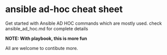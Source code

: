 # ansible ad-hoc cheat sheet
Get started with Ansible AD HOC commands which are mostly used. check ansible_ad_hoc.md for complete details

**NOTE: With playbook, this is more fun**

All are welcome to contibute more.
